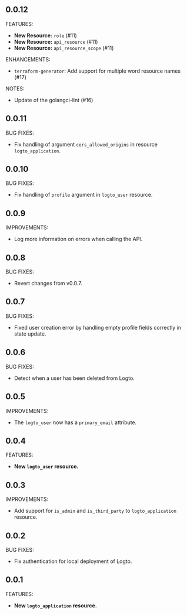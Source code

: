 ## 0.0.12

FEATURES:

- **New Resource:** `role` (#11)
- **New Resource:** `api_resource` (#11)
- **New Resource:** `api_resource_scope` (#11)

ENHANCEMENTS:

- `terraform-generator`: Add support for multiple word resource names (#17)

NOTES:
- Update of the golangci-lint (#16)

## 0.0.11

BUG FIXES:

- Fix handling of argument `cors_allowed_origins` in resource `logto_application`.

## 0.0.10

BUG FIXES:

- Fix handling of `profile` argument in `logto_user` resource.

## 0.0.9

IMPROVEMENTS:

- Log more information on errors when calling the API.

## 0.0.8

BUG FIXES:

- Revert changes from v0.0.7.

## 0.0.7

BUG FIXES:

- Fixed user creation error by handling empty profile fields correctly in state update.

## 0.0.6

BUG FIXES:

- Detect when a user has been deleted from Logto.

## 0.0.5

IMPROVEMENTS:

- The `logto_user` now has a `primary_email` attribute.

## 0.0.4

FEATURES:

- **New `logto_user` resource.**

## 0.0.3

IMPROVEMENTS:

- Add support for `is_admin` and `is_third_party` to `logto_application` resource.

## 0.0.2

BUG FIXES:

- Fix authentication for local deployment of Logto.

## 0.0.1

FEATURES:

- **New `logto_application` resource.**
